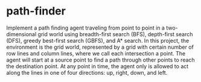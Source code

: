 # path-finder
Implement a path finding agent traveling from
point to point in a two-dimensional grid world using breadth-first search (BFS),
depth-first search (DFS), greedy best-first search (GBFS), and A* search. In this project, the environment is the grid world, represented by a
grid with certain number of row lines and column lines, where we call each intersection a point.
The agent will start at a source point to find a path through other points to reach the
destination point. At any point in time, the agent only is allowed to act along the lines in one
of four directions: up, right, down, and left.
